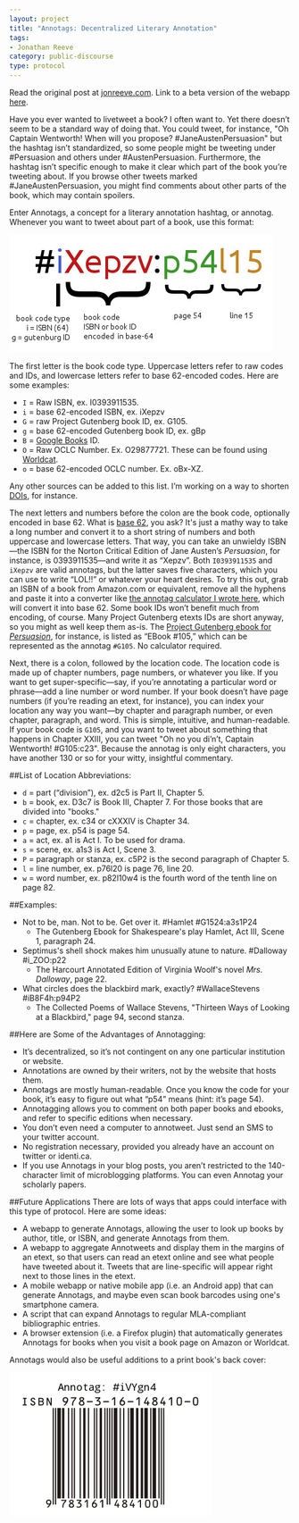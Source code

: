 ```yaml
---
layout: project
title: "Annotags: Decentralized Literary Annotation"
tags:
- Jonathan Reeve
category: public-discourse
type: protocol
---
```


Read the original post at [jonreeve.com](http://jonreeve.com/projects/annotags/about.html). Link to a beta version of the webapp [here](http://jonreeve.com/projects/annotags/).

Have you ever wanted to livetweet a book? I often want to. Yet there doesn’t seem to be a standard way of doing that. You could tweet, for instance, "Oh Captain Wentworth! When will you propose? #JaneAustenPersuasion" but the hashtag isn’t standardized, so some people might be tweeting under #Persuasion and others under #AustenPersuasion. Furthermore, the hashtag isn’t specific enough to make it clear which part of the book you’re tweeting about. If you browse other tweets marked #JaneAustenPersuasion, you might find comments about other parts of the book, which may contain spoilers. 

Enter Annotags, a concept for a literary annotation hashtag, or annotag. Whenever you want to tweet about part of a book, use this format: 

![Annotag diagram](/public/images/annotags/annotag-diagram.jpg) 

The first letter is the book code type. Uppercase letters refer to raw codes and IDs, and lowercase letters refer to base 62-encoded codes. Here are some examples: 

 * `I` = Raw ISBN, ex. I0393911535. 
 * `i` = base 62-encoded ISBN, ex. iXepzv
 * `G` = raw Project Gutenberg book ID, ex. G105. 
 * `g` = base 62-encoded Gutenberg book ID, ex. gBp
 * `B` = [Google Books](http://books.google.com) ID. 
 * `O` = Raw OCLC Number. Ex. O29877721. These can be found using [Worldcat](http://www.worldcat.org). 
 * `o` = base 62-encoded OCLC number. Ex. oBx-XZ.
 
Any other sources can be added to this list. I’m working on a way to shorten [DOIs](https://en.wikipedia.org/wiki/Digital_object_identifier), for instance. 

The next letters and numbers before the colon are the book code, optionally encoded in base 62. What is [base 62](http://en.wikipedia.org/wiki/Base_64), you ask? It's just a mathy way to take a long number and convert it to a short string of numbers and both uppercase and lowercase letters. That way, you can take an unwieldy ISBN—the ISBN for the Norton Critical Edition of Jane Austen’s _Persuasion_, for instance, is 0393911535—and write it as “Xepzv”. Both `I0393911535` and `iXepzv` are valid annotags, but the latter saves five characters, which you can use to write “LOL!!” or whatever your heart desires. To try this out, grab an ISBN of a book from Amazon.com or equivalent, remove all the hyphens and paste it into a converter like [the annotag calculator I wrote here](/projects/annotags), which will convert it into base 62. Some book IDs won’t benefit much from encoding, of course. Many Project Gutenberg etexts IDs are short anyway, so you might as well keep them as-is. The [Project Gutenberg ebook for _Persuasion_](http://www.gutenberg.org/files/105/105-h/105-h.htm), for instance, is listed as “EBook #105,” which can be represented as the annotag `#G105`. No calculator required. 

Next, there is a colon, followed by the location code. The location code is made up of chapter numbers, page numbers, or whatever you like. If you want to get super-specific—say, if you’re annotating a particular word or phrase—add a line number or word number. If your book doesn’t have page numbers (if you’re reading an etext, for instance), you can index your location any way you want—by chapter and paragraph number, or even chapter, paragraph, and word. This is simple, intuitive, and human-readable. If your book code is `G105`, and you want to tweet about something that happens in Chapter XXIII, you can tweet "Oh no you di’n’t, Captain Wentworth! #G105:c23". Because the annotag is only eight characters, you have another 130 or so for your witty, insightful commentary. 

##List of Location Abbreviations: 
 * `d` = part (“division”), ex. d2c5 is Part II, Chapter 5. 
 * `b` = book, ex. D3c7 is Book III, Chapter 7. For those books that are divided into "books." 
 * `c` = chapter, ex. c34 or cXXXIV is Chapter 34. 
 * `p` = page, ex. p54 is page 54. 
 * `a` = act, ex. a1 is Act I. To be used for drama. 
 * `s` = scene, ex. a1s3 is Act I, Scene 3. 
 * `P` = paragraph or stanza, ex. c5P2 is the second paragraph of Chapter 5. 
 * `l` = line number, ex. p76l20 is page 76, line 20. 
 * `w` = word number, ex. p82l10w4 is the fourth word of the tenth line on page 82. 

##Examples: 
 * Not to be, man. Not to be. Get over it. #Hamlet #G1524:a3s1P24 
   - The Gutenberg Ebook for Shakespeare's play Hamlet, Act III, Scene 1, paragraph 24. 
 * Septimus's shell shock makes him unusually atune to nature. #Dalloway #i_ZOO:p22 
   - The Harcourt Annotated Edition of Virginia Woolf's novel _Mrs. Dalloway_, page 22. 
 * What circles does the blackbird mark, exactly? #WallaceStevens #iB8F4h:p94P2 
   - The Collected Poems of Wallace Stevens, "Thirteen Ways of Looking at a Blackbird," page 94, second stanza. 

##Here are Some of the Advantages of Annotagging: 
 * It’s decentralized, so it’s not contingent on any one particular institution or website. 
 * Annotations are owned by their writers, not by the website that hosts them. 
 * Annotags are mostly human-readable. Once you know the code for your book, it’s easy to figure out what “p54” means (hint: it’s page 54).  
 * Annotagging allows you to comment on both paper books and ebooks, and refer to specific editions when necessary. 
 * You don’t even need a computer to annotweet. Just send an SMS to your twitter account. 
 * No registration necessary, provided you already have an account on twitter or identi.ca. 
 * If you use Annotags in your blog posts, you aren’t restricted to the 140-character limit of microblogging platforms. You can even Annotag your scholarly papers. 

##Future Applications
There are lots of ways that apps could interface with this type of protocol. Here are some ideas: 

 * A webapp to generate Annotags, allowing the user to look up books by author, title, or ISBN, and generate Annotags from them. 
 * A webapp to aggregate Annotweets and display them in the margins of an etext, so that users can read an etext online and see what people have tweeted about it. Tweets that are line-specific will appear right next to those lines in the etext.
 * A mobile webapp or native mobile app (i.e. an Android app) that can generate Annotags, and maybe even scan book barcodes using one's smartphone camera. 
 * A script that can expand Annotags to regular MLA-compliant bibliographic entries. 
 * A browser extension (i.e. a Firefox plugin) that automatically generates Annotags for books when you visit a book page on Amazon or Worldcat. 

Annotags would also be useful additions to a print book's back cover: 

![ISBN Area with Annotag](/public/images/annotags/isbn-with-annotag.png) 
